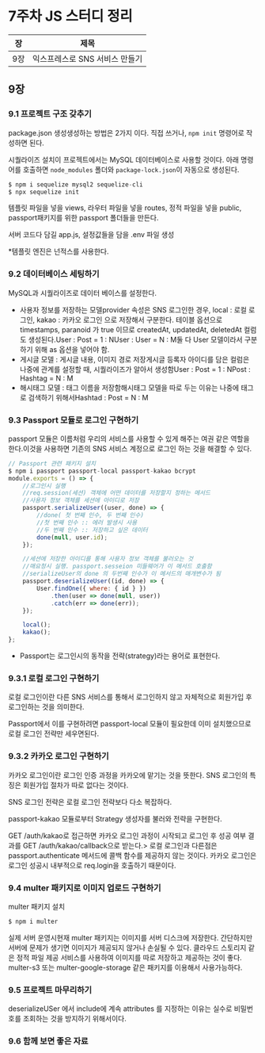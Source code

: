 # 7주차 JS 스터디 정리

| 장  | 제목                           |
| --- | ------------------------------ |
| 9장 | 익스프레스로 SNS 서비스 만들기 |

## 9장

### 9.1 프로젝트 구조 갖추기

package.json 생성생성하는 방법은 2가지 이다. 직접 쓰거나, `npm init` 명령어로 작성하면 된다.

시퀄라이즈 설치이 프로젝트에서는 MySQL 데이터베이스로 사용할 것이다. 아래 명령어를 호출하면 `node_modules` 폴더와 `package-lock.json`이 자동으로 생성된다.

```jsx
$ npm i sequelize mysql2 sequelize-cli
$ npx sequelize init
```

템플릿 파일을 넣을 views, 라우터 파일을 넣을 routes, 정적 파일을 넣을 public, passport패키지를 위한 passport 폴더들을 만든다.

서버 코드다 담길 app.js, 설정값들을 담을 .env 파일 생성

*템플릿 엔진은 넌적스를 사용한다.

### 9.2 데이터베이스 세팅하기

MySQL과 시퀄라이즈로 데이터 베이스를 설정한다.

- 사용자 정보를 저장하는 모델provider 속성은 SNS 로그인한 경우, local : 로컬 로그인, kakao : 카카오 로그인 으로 저장해서 구분한다. 테이블 옵션으로 timestamps, paranoid 가 true 이므로 createdAt, updatedAt, deletedAt 컬럼도 생성된다.User : Post = 1 : NUser : User = N : M둘 다 User 모델이라서 구분하기 위해 as 옵션을 넣어야 함.
- 게시글 모델 : 게시글 내용, 이미지 경로 저장게시글 등록자 아이디를 담은 컬럼은 나중에 관계를 설정할 때, 시퀄라이즈가 알아서 생성함User : Post = 1 : NPost : Hashtag = N : M
- 해시태그 모델 : 태그 이름을 저장함해시태그 모델을 따로 두는 이유는 나중에 태그로 검색하기 위해서Hashtad : Post = N : M

### 9.3 Passport 모듈로 로그인 구현하기

passport 모듈은 이름처럼 우리의 서비스를 사용할 수 있게 해주는 여권 같은 역할을 한다.이것을 사용하면 기존의 SNS 서비스 계정으로 로그인 하는 것을 해결할 수 있다.

```jsx
// Passport 관련 패키지 설치
$ npm i passport passport-local passport-kakao bcrypt
module.exports = () => {
    //로그인시 실행
    //req.session(세션) 객체에 어떤 데이터를 저장할지 정하는 메서드
    //사용자 정보 객체를 세션에 아이디로 저장
    passport.serializeUser((user, done) => {
        //done( 첫 번째 인수, 두 번째 인수)
        //첫 번째 인수 :: 에러 발생시 사용
        //두 번째 인수 :: 저장하고 싶은 데이터
        done(null, user.id);
    });

    //세션에 저장한 아이디를 통해 사용자 정보 객체를 불러오는 것
    //매요청시 실행. passport.sesseion 미들웨어가 이 메서드 호출함
    //serializeUser의 done 의 두번째 인수가 이 메서드의 매개변수가 됨
    passport.deserializeUser((id, done) => {
        User.findOne({ where: { id } })
            .then(user => done(null, user))
            .catch(err => done(err));
    });

    local();
    kakao();
};
```

- Passport는 로그인시의 동작을 전략(strategy)라는 용어로 표현한다.

### 9.3.1 로컬 로그인 구현하기

로컬 로그인이란 다른 SNS 서비스를 통해서 로그인하지 않고 자체적으로 회원가입 후 로그인하는 것을 의미한다.

Passport에서 이를 구현하려면 passport-local 모듈이 필요한데 이미 설치했으므로 로컬 로그인 전략만 세우면된다.

### 9.3.2 카카오 로그인 구현하기

카카오 로그인이란 로그인 인증 과정을 카카오에 맡기는 것을 뜻한다. SNS 로그인의 특징은 회원가입 절차가 따로 없다는 것이다.

SNS 로그인 전략은 로컬 로그인 전략보다 다소 복잡하다.

passport-kakao 모듈로부터 Strategy 생성자를 불러와 전략을 구현한다.

GET /auth/kakao로 접근하면 카카오 로그인 과정이 시작되고 로그인 후 성공 여부 결과를 GET /auth/kakao/callback으로 받는다.> 로컬 로그인과 다른점은 passport.authenticate 메서드에 콜백 함수를 제공하지 않는 것이다. 카카오 로그인은 로그인 성공시 내부적으로 req.login을 호출하기 때문이다.

### 9.4 multer 패키지로 이미지 업로드 구현하기

multer 패키지 설치

```jsx
$ npm i multer
```

실제 서버 운영시현재 multer 패키지는 이미지를 서버 디스크에 저장한다. 간단하지만 서버에 문제가 생기면 이미지가 제공되지 않거나 손실될 수 있다. 클라우드 스토리지 같은 정적 파일 제공 서비스를 사용하여 이미지를 따로 저장하고 제공하는 것이 좋다. multer-s3 또는 multer-google-storage 같은 패키지를 이용해서 사용가능하다.

### 9.5 프로젝트 마무리하기

deserializeUSer 에서 include에 계속 attributes 를 지정하는 이유는 실수로 비밀번호를 조회하는 것을 방지하기 위해서이다.

### 9.6 함께 보면 좋은 자료
